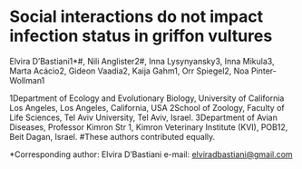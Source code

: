 # Social interactions do not  impact infection status in griffon vultures 

Elvira D’Bastiani1*#, Nili Anglister2#, Inna Lysynyansky3, Inna Mikula3, Marta Acácio2, Gideon Vaadia2, Kaija Gahm1, Orr Spiegel2, Noa Pinter-Wollman1

1Department of Ecology and Evolutionary Biology, University of California Los Angeles, Los Angeles, California, USA
2School of Zoology, Faculty of Life Sciences, Tel Aviv University, Tel Aviv, Israel.
3Department of Avian Diseases, Professor Kimron Str 1, Kimron Veterinary Institute (KVI), POB12, Beit Dagan, Israel.
#These authors contributed equally.

*Corresponding author: Elvira D’Bastiani e-mail: elviradbastiani@gmail.com

